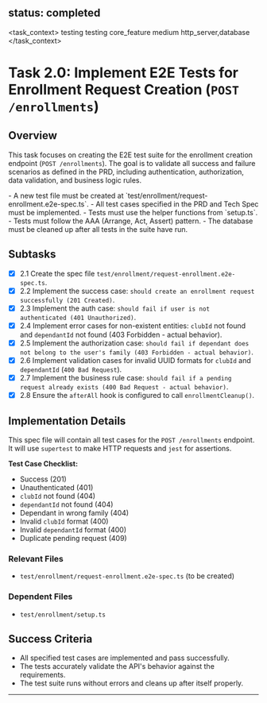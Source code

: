 status: completed
---

<task_context>
<domain>testing</domain>
<type>testing</type>
<scope>core_feature</scope>
<complexity>medium</complexity>
<dependencies>http_server,database</dependencies>
</task_context>

# Task 2.0: Implement E2E Tests for Enrollment Request Creation (`POST /enrollments`)

## Overview

This task focuses on creating the E2E test suite for the enrollment creation endpoint (`POST /enrollments`). The goal is to validate all success and failure scenarios as defined in the PRD, including authentication, authorization, data validation, and business logic rules.

<requirements>
- A new test file must be created at `test/enrollment/request-enrollment.e2e-spec.ts`.
- All test cases specified in the PRD and Tech Spec must be implemented.
- Tests must use the helper functions from `setup.ts`.
- Tests must follow the AAA (Arrange, Act, Assert) pattern.
- The database must be cleaned up after all tests in the suite have run.
</requirements>

## Subtasks

-   [x] 2.1 Create the spec file `test/enrollment/request-enrollment.e2e-spec.ts`.
-   [x] 2.2 Implement the success case: `should create an enrollment request successfully (201 Created)`.
-   [x] 2.3 Implement the auth case: `should fail if user is not authenticated (401 Unauthorized)`.
-   [x] 2.4 Implement error cases for non-existent entities: `clubId` not found and `dependantId` not found (403 Forbidden - actual behavior).
-   [x] 2.5 Implement the authorization case: `should fail if dependant does not belong to the user's family (403 Forbidden - actual behavior)`.
-   [x] 2.6 Implement validation cases for invalid UUID formats for `clubId` and `dependantId` (`400 Bad Request`).
-   [x] 2.7 Implement the business rule case: `should fail if a pending request already exists (400 Bad Request - actual behavior)`.
-   [x] 2.8 Ensure the `afterAll` hook is configured to call `enrollmentCleanup()`.

## Implementation Details

This spec file will contain all test cases for the `POST /enrollments` endpoint. It will use `supertest` to make HTTP requests and `jest` for assertions.

**Test Case Checklist:**
-   Success (201)
-   Unauthenticated (401)
-   `clubId` not found (404)
-   `dependantId` not found (404)
-   Dependant in wrong family (404)
-   Invalid `clubId` format (400)
-   Invalid `dependantId` format (400)
-   Duplicate pending request (409)

### Relevant Files

-   `test/enrollment/request-enrollment.e2e-spec.ts` (to be created)

### Dependent Files

-   `test/enrollment/setup.ts`

## Success Criteria

-   All specified test cases are implemented and pass successfully.
-   The tests accurately validate the API's behavior against the requirements.
-   The test suite runs without errors and cleans up after itself properly.

---
